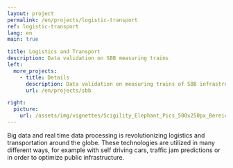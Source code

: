 ```yaml
---
layout: project
permalink: /en/projects/logistic-transport
ref: logistic-transport
lang: en
main: true

title: Logistics and Transport
description: Data validation on SBB measuring trains 
left:
  more_projects:
    - title: Details
      description: Data validation on measuring trains of SBB infrastructure 
      url: /en/projects/sbb

right:
  picture:
    url: /assets/img/vignettes/Scigility_Elephant_Pics_500x250px_Bereich_3.jpg
---
```


Big data and real time data processing is revolutionizing logistics and transportation around the globe. These technologies are utilized in many different ways, for example with self driving cars, traffic jam predictions or in order to optimize public infrastructure.  
